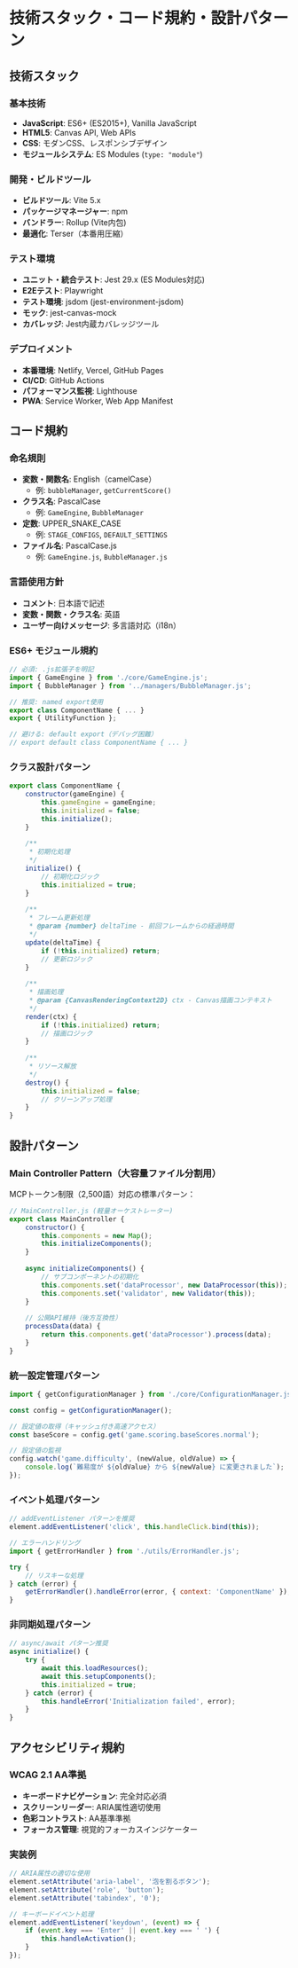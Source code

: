 # 技術スタック・コード規約・設計パターン

## 技術スタック

### 基本技術
- **JavaScript**: ES6+ (ES2015+), Vanilla JavaScript
- **HTML5**: Canvas API, Web APIs
- **CSS**: モダンCSS、レスポンシブデザイン
- **モジュールシステム**: ES Modules (`type: "module"`)

### 開発・ビルドツール
- **ビルドツール**: Vite 5.x
- **パッケージマネージャー**: npm
- **バンドラー**: Rollup (Vite内包)
- **最適化**: Terser（本番用圧縮）

### テスト環境
- **ユニット・統合テスト**: Jest 29.x (ES Modules対応)
- **E2Eテスト**: Playwright
- **テスト環境**: jsdom (jest-environment-jsdom)
- **モック**: jest-canvas-mock
- **カバレッジ**: Jest内蔵カバレッジツール

### デプロイメント
- **本番環境**: Netlify, Vercel, GitHub Pages
- **CI/CD**: GitHub Actions
- **パフォーマンス監視**: Lighthouse
- **PWA**: Service Worker, Web App Manifest

## コード規約

### 命名規則
- **変数・関数名**: English（camelCase）
  - 例: `bubbleManager`, `getCurrentScore()`
- **クラス名**: PascalCase
  - 例: `GameEngine`, `BubbleManager`
- **定数**: UPPER_SNAKE_CASE
  - 例: `STAGE_CONFIGS`, `DEFAULT_SETTINGS`
- **ファイル名**: PascalCase.js
  - 例: `GameEngine.js`, `BubbleManager.js`

### 言語使用方針
- **コメント**: 日本語で記述
- **変数・関数・クラス名**: 英語
- **ユーザー向けメッセージ**: 多言語対応（i18n）

### ES6+ モジュール規約
```javascript
// 必須: .js拡張子を明記
import { GameEngine } from './core/GameEngine.js';
import { BubbleManager } from '../managers/BubbleManager.js';

// 推奨: named export使用
export class ComponentName { ... }
export { UtilityFunction };

// 避ける: default export（デバッグ困難）
// export default class ComponentName { ... }
```

### クラス設計パターン
```javascript
export class ComponentName {
    constructor(gameEngine) {
        this.gameEngine = gameEngine;
        this.initialized = false;
        this.initialize();
    }
    
    /**
     * 初期化処理
     */
    initialize() {
        // 初期化ロジック
        this.initialized = true;
    }
    
    /**
     * フレーム更新処理
     * @param {number} deltaTime - 前回フレームからの経過時間
     */
    update(deltaTime) {
        if (!this.initialized) return;
        // 更新ロジック
    }
    
    /**
     * 描画処理
     * @param {CanvasRenderingContext2D} ctx - Canvas描画コンテキスト
     */
    render(ctx) {
        if (!this.initialized) return;
        // 描画ロジック
    }
    
    /**
     * リソース解放
     */
    destroy() {
        this.initialized = false;
        // クリーンアップ処理
    }
}
```

## 設計パターン

### Main Controller Pattern（大容量ファイル分割用）
MCPトークン制限（2,500語）対応の標準パターン：

```javascript
// MainController.js (軽量オーケストレーター)
export class MainController {
    constructor() {
        this.components = new Map();
        this.initializeComponents();
    }
    
    async initializeComponents() {
        // サブコンポーネントの初期化
        this.components.set('dataProcessor', new DataProcessor(this));
        this.components.set('validator', new Validator(this));
    }
    
    // 公開API維持（後方互換性）
    processData(data) {
        return this.components.get('dataProcessor').process(data);
    }
}
```

### 統一設定管理パターン
```javascript
import { getConfigurationManager } from './core/ConfigurationManager.js';

const config = getConfigurationManager();

// 設定値の取得（キャッシュ付き高速アクセス）
const baseScore = config.get('game.scoring.baseScores.normal');

// 設定値の監視
config.watch('game.difficulty', (newValue, oldValue) => {
    console.log(`難易度が ${oldValue} から ${newValue} に変更されました`);
});
```

### イベント処理パターン
```javascript
// addEventListener パターンを推奨
element.addEventListener('click', this.handleClick.bind(this));

// エラーハンドリング
import { getErrorHandler } from './utils/ErrorHandler.js';

try {
    // リスキーな処理
} catch (error) {
    getErrorHandler().handleError(error, { context: 'ComponentName' });
}
```

### 非同期処理パターン
```javascript
// async/await パターン推奨
async initialize() {
    try {
        await this.loadResources();
        await this.setupComponents();
        this.initialized = true;
    } catch (error) {
        this.handleError('Initialization failed', error);
    }
}
```

## アクセシビリティ規約

### WCAG 2.1 AA準拠
- **キーボードナビゲーション**: 完全対応必須
- **スクリーンリーダー**: ARIA属性適切使用
- **色彩コントラスト**: AA基準準拠
- **フォーカス管理**: 視覚的フォーカスインジケーター

### 実装例
```javascript
// ARIA属性の適切な使用
element.setAttribute('aria-label', '泡を割るボタン');
element.setAttribute('role', 'button');
element.setAttribute('tabindex', '0');

// キーボードイベント処理
element.addEventListener('keydown', (event) => {
    if (event.key === 'Enter' || event.key === ' ') {
        this.handleActivation();
    }
});
```